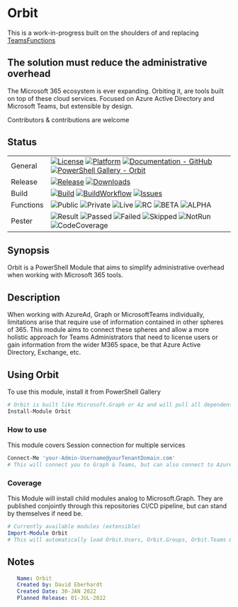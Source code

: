 # Orbit

This is a work-in-progress built on the shoulders of and replacing [TeamsFunctions](https://github.com/DEberhardt/TeamsFunctions)

## The solution must reduce the administrative overhead

The Microsoft 365 ecosystem is ever expanding. Orbiting it, are tools built on top of these cloud services. Focused on Azure Active Directory and Microsoft Teams, but extensible by design.

Contributors & contributions are welcome

## Status

|           |                                                                                                                                                                                                                                                                                                                                                                    |
| --------- | ------------------------------------------------------------------------------------------------------------------------------------------------------------------------------------------------------------------------------------------------------------------------------------------------------------------------------------------------------------------ |
| General     |  [![License](https://img.shields.io/github/license/DEberhardt/Orbit)](https://github.com/DEberhardt/Orbit/blob/master/LICENSE) [![Platform](https://img.shields.io/powershellgallery/p/Orbit)](.\readme.md) [![Documentation - GitHub](https://img.shields.io/badge/Documentation-Orbit-blue.svg)](https://github.com/DEberhardt/Orbit/tree/master/docs) [![PowerShell Gallery - Orbit](https://img.shields.io/badge/PowerShell%20Gallery-Orbit-blue.svg)](https://www.powershellgallery.com/packages/Orbit/) |
| Release     | [![Release](https://img.shields.io/github/v/release/DEberhardt/Orbit?include_prereleases&sort=semver)](.\readme.md) [![Downloads](https://img.shields.io/powershellgallery/dt/Orbit)](.\readme.md)  |
| Build     |  [![Build](https://img.shields.io/badge/Build-0-red.svg)](.\readme.md) [![BuildWorkflow](https://img.shields.io/github/workflow/status/DEberhardt/Orbit/Publish)](.\readme.md) [![Issues](https://img.shields.io/github/issues/DEberhardt/Orbit)](https://github.com/DEberhardt/Orbit/issues) |
| Functions | ![Public](https://img.shields.io/badge/Public-11-blue.svg) ![Private](https://img.shields.io/badge/Private-0-grey.svg) ![Live](https://img.shields.io/badge/Live-11-blue.svg) ![RC](https://img.shields.io/badge/RC-0-green.svg) ![BETA](https://img.shields.io/badge/BETA-0-yellow.svg) ![ALPHA](https://img.shields.io/badge/ALPHA-0-orange.svg)                                                                                                                                                                           |
| Pester    | ![Result](https://img.shields.io/badge/Result-Passed-brightgreen.svg) ![Passed](https://img.shields.io/badge/Passed-5-blue.svg) ![Failed](https://img.shields.io/badge/Failed-0-red.svg) ![Skipped](https://img.shields.io/badge/Skipped-0-yellow.svg) ![NotRun](https://img.shields.io/badge/NotRun-0-darkgrey.svg) ![CodeCoverage](https://img.shields.io/badge/CodeCoverage-0%25-red.svg)                                                                                                                              |

## Synopsis

Orbit is a PowerShell Module that aims to simplify administrative overhead when working with Microsoft 365 tools.

## Description

When working with AzureAd, Graph or MicrosoftTeams individually, limitations arise that require use of information contained in other spheres of 365. This module aims to connect these spheres and allow a more holistic approach for Teams Administrators that need to license users or gain information from the wider M365 space, be that Azure Active Directory, Exchange, etc.

## Using Orbit

To use this module, install it from PowerShell Gallery

```powershell
# Orbit is built like Microsoft.Graph or Az and will pull all dependent modules
Install-Module Orbit
```

### How to use

This module covers Session connection for multiple services

```powershell
Connect-Me 'your-Admin-Username@yourTenantDomain.com'
# This will connect you to Graph & Teams, but can also connect to AzureAd and/or Exchange with switches.
```

### Coverage

This Module will install child modules analog to Microsoft.Graph. They are published conjointly through this repositories CI/CD pipeline, but can stand by themselves if need be.

```powershell
# Currently available modules (extensible)
Import-Module Orbit
# This will automatically load Orbit.Users, Orbit.Groups, Orbit.Teams & Orbit.Tools
```

## Notes

```yaml
   Name: Orbit
   Created by: David Eberhardt
   Created Date: 30-JAN 2022
   Planned Release: 01-JUL-2022
```
